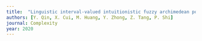 ```yaml
---
title:  "Linguistic interval-valued intuitionistic fuzzy archimedean power muirhead mean operators for multiattribute group decision-making"
authors: [Y. Qin, X. Cui, M. Huang, Y. Zhong, Z. Tang, P. Shi]
journal: Complexity
year: 2020
---
```

